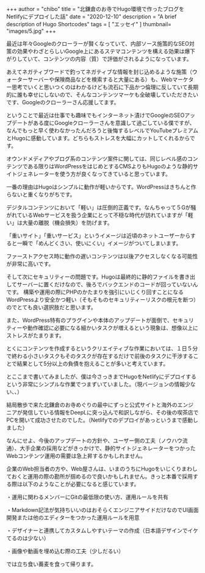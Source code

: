 +++
author = "chibo"
title = "北鎌倉のお寺でHugo環境で作ったブログをNetlifyにデプロイした話"
date = "2020-12-10"
description = "A brief description of Hugo Shortcodes"
tags = [
    "エッセイ"
]
thumbnail= "images/5.jpg"
+++

最近は年々Googleのクローラーが賢くなっていて、内部ソース施策的なSEO対策の効果やわざとらしいGoogle上にあるステマコンテンツを構える効果は爆下がりしていて、コンテンツの内容（質）で評価がされるようになっています。

あえてネガティブワードで釣ってネガティブな情報を封じ込めるような施策（ウォーターサーバーや保険商品などを検索すると大量にある）も、Webマーケター思考でいくと思いつくのはわかるけども流石に下品かつ倫理に反していて長期的に誰も幸せにしないので、そんなコンテンツマーケも全破壊していただきたいです、Googleのクローラーさん応援してます。

ということで最近は仕事でも趣味でもインターネット漬けでGoogleのSEOアップデートがある度にGoogleクローラーさんを意識して過ごしている僕ですが、なんでもっと早く使わなかったんだろうと後悔するレベルでYouTubeプレミアムとHugoに感動しています。どちらもストレスを大幅にカットしてくれるからです。

オウンドメディアやブログ系のコンテンツ案件に関しては、同じレベル感のコンテンツである限りはWordPressをはじめとするCMSよりもHugoのような静的サイトジェネレーターを使う方が良くなってきていると思っています。

一番の理由はHugoはシンプルに動作が軽いからです。WordPressはきちんと作らないと重くなりがちです。

デジタルコンテンツにおいて「軽い」は圧倒的正義です。なんちゃって５Gが騒がれているWebサービスを扱う企業にとって不穏な時代が訪れていますが「軽い」は大量の離脱（機会損失）を防げます。

「重いサイト」「重いサービス」というイメージは近頃のネットユーザーからすると一瞬で「めんどくさい、使いにくい」イメージがついてしまいます。

ファーストアクセス時に動作の遅いコンテンツは以後アクセスしなくなる可能性が非常に高いです。

そして次にセキュリティーの問題です。Hugoは最終的に静的ファイルを書き出してサーバーに置くだけなので、後ろでバックエンドのコードが回っていないんです。
構築や運用の際にPHPのかたまりを強引にいじくり回すことになるWordPressより安全かつ軽い（そもそものセキュリティーリスクの根元を断つ）のでとても良い選択肢だと思います。

また、WordPress特有のプラグインや本体のアップデートが面倒で、セキュリティーや動作確認に必要になる細かいタスクが増えるという現象は、想像以上にストレスがたまります。

とくにコンテンツを作成するというクリエイティブな作業においては、１日５分で終わる小さいタスクもそのタスクが存在するだけで前後のタスクに干渉することで結果として5分以上の負債を抱えることが多いと考えています。


とここまで書いてみましたが、僕は今さっきまでHugoをNetlifyにデプロイするという非常にシンプルな作業でつまずいていました。（現バージョンの情報少ない、、）

結局散歩で来た北鎌倉のお寺めぐりの最中にずっと公式サイトと海外のエンジニアが発信している情報をDeepLに突っ込んで和訳しながら、その後の喫茶店でPCを開いて成功させたのでした。（Netlifyでのデプロイがあっというまで感動しました）


なんにせよ、今後のアップデートの方針や、ユーザー側の工夫（ノウハウ流通）、大手企業の採用などがきっかけで、静的サイトジェネレーターをつかったWebコンテンツ運用の需要は急上昇するかもしれません。

企業のWeb担当者の方や、Web屋さんは、いまのうちにHugoをいじくりまわしておくと運用の際の勘所が掴めるので良いかもしれません。きっと本番で採用する際は以下のようなことが必要になると感じています。

・運用に関わるメンバーにGitの最低限の使い方、運用ルールを共有

・Markdown記法が気持ちいいのはおそらくエンジニアサイドだけなのでUI画面開発または他のエディターをつかった運用ルールを用意

・デザイナーと連携してカスタムしやすいテーマの作成（日本語デザインでイケてるのは少ない）

・画像や動画を埋め込む際の工夫（少しだるい）



では立ち食い蕎麦を食って帰ります。